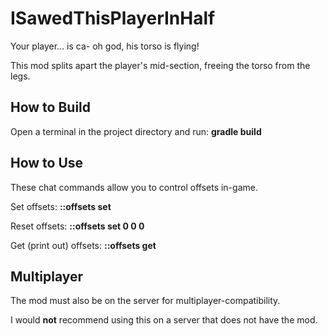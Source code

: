 # ISawedThisPlayerInHalf
Your player... is ca- oh god, his torso is flying!

This mod splits apart the player's mid-section, freeing the torso from the legs.

## How to Build
Open a terminal in the project directory and run: **gradle build**
  
## How to Use
These chat commands allow you to control offsets in-game.

Set offsets: **::offsets set <x> <y> <z>**
  
Reset offsets: **::offsets set 0 0 0**

Get (print out) offsets: **::offsets get**

## Multiplayer
The mod must also be on the server for multiplayer-compatibility.

I would **not** recommend using this on a server that does not have the mod.
